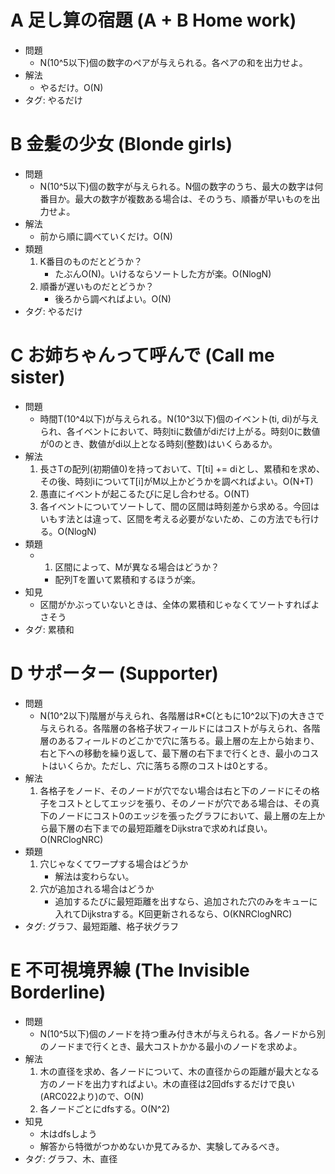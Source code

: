 # A 足し算の宿題 (A + B Home work)

- 問題
    - N(10^5以下)個の数字のペアが与えられる。各ペアの和を出力せよ。
- 解法
    - やるだけ。O(N)
- タグ: やるだけ

# B 金髪の少女 (Blonde girls)

- 問題
    - N(10^5以下)個の数字が与えられる。N個の数字のうち、最大の数字は何番目か。最大の数字が複数ある場合は、そのうち、順番が早いものを出力せよ。
- 解法
    - 前から順に調べていくだけ。O(N)
- 類題
    1. K番目のものだとどうか？
        - たぶんO(N)。いけるならソートした方が楽。O(NlogN)
    2. 順番が遅いものだとどうか？
        - 後ろから調べればよい。O(N)
- タグ: やるだけ

# C お姉ちゃんって呼んで (Call me sister)

- 問題
    - 時間T(10^4以下)が与えられる。N(10^3以下)個のイベント(ti, di)が与えられ、各イベントにおいて、時刻tiに数値がdiだけ上がる。時刻0に数値が0のとき、数値がdi以上となる時刻(整数)はいくらあるか。
- 解法
    1. 長さTの配列(初期値0)を持っておいて、T[ti] += diとし、累積和を求め、その後、時刻iについてT[i]がM以上かどうかを調べればよい。O(N+T)
    2. 愚直にイベントが起こるたびに足し合わせる。O(NT)
    3. 各イベントについてソートして、間の区間は時刻差から求める。今回はいもす法とは違って、区間を考える必要がないため、この方法でも行ける。O(NlogN)
- 類題
    - 1. 区間によって、Mが異なる場合はどうか？
        - 配列Tを置いて累積和するほうが楽。
- 知見
    - 区間がかぶっていないときは、全体の累積和じゃなくてソートすればよさそう
- タグ: 累積和

# D サポーター (Supporter)

- 問題
    - N(10^2以下)階層が与えられ、各階層はR\*C(ともに10^2以下)の大きさで与えられる。各階層の各格子状フィールドにはコストが与えられ、各階層のあるフィールドのどこかで穴に落ちる。最上層の左上から始まり、右と下への移動を繰り返して、最下層の右下まで行くとき、最小のコストはいくらか。ただし、穴に落ちる際のコストは0とする。
- 解法
    1. 各格子をノード、そのノードが穴でない場合は右と下のノードにその格子をコストとしてエッジを張り、そのノードが穴である場合は、その真下のノードにコスト0のエッジを張ったグラフにおいて、最上層の左上から最下層の右下までの最短距離をDijkstraで求めれば良い。O(NRClogNRC)
- 類題
    1. 穴じゃなくてワープする場合はどうか
        - 解法は変わらない。
    2. 穴が追加される場合はどうか
        - 追加するたびに最短距離を出すなら、追加された穴のみをキューに入れてDijkstraする。K回更新されるなら、O(KNRClogNRC)
- タグ: グラフ、最短距離、格子状グラフ

# E 不可視境界線 (The Invisible Borderline)

- 問題
    - N(10^5以下)個のノードを持つ重み付き木が与えられる。各ノードから別のノードまで行くとき、最大コストかかる最小のノードを求めよ。
- 解法
    1. 木の直径を求め、各ノードについて、木の直径からの距離が最大となる方のノードを出力すればよい。木の直径は2回dfsするだけで良い(ARC022より)ので、O(N)
    2. 各ノードごとにdfsする。O(N^2)
- 知見
    - 木はdfsしよう
    - 解答から特徴がつかめないか見てみるか、実験してみるべき。
- タグ: グラフ、木、直径
